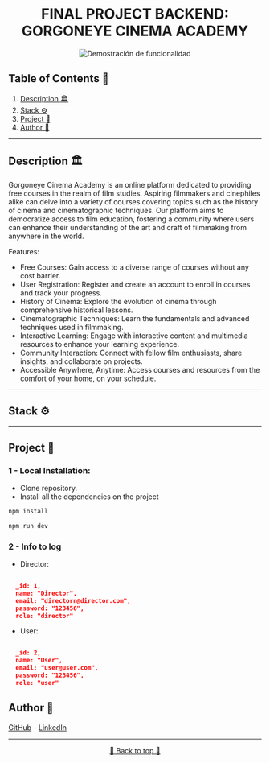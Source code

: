 <h1 align="center"> FINAL PROJECT BACKEND: GORGONEYE CINEMA ACADEMY </h1>

<p align="center">
  <img src="./img/gorgoneye cinema academy.gif" alt="Demostración de funcionalidad">
</p>


## Table of Contents :file_folder:

1. [Description :classical_building:](#description-classical_building)
2. [Stack :gear:](#stack-gear)
3. [Project :open_book:](#Project-open_book)
4. [Author :wave:](#author-wave)

---

## Description :classical_building:
Gorgoneye Cinema Academy is an online platform dedicated to providing free courses in the realm of film studies. Aspiring filmmakers and cinephiles alike can delve into a variety of courses covering topics such as the history of cinema and cinematographic techniques. Our platform aims to democratize access to film education, fostering a community where users can enhance their understanding of the art and craft of filmmaking from anywhere in the world.

Features:
- Free Courses: Gain access to a diverse range of courses without any cost barrier.
- User Registration: Register and create an account to enroll in courses and track your progress.
- History of Cinema: Explore the evolution of cinema through comprehensive historical lessons.
- Cinematographic Techniques: Learn the fundamentals and advanced techniques used in filmmaking.
- Interactive Learning: Engage with interactive content and multimedia resources to enhance your learning experience.
- Community Interaction: Connect with fellow film enthusiasts, share insights, and collaborate on projects.
- Accessible Anywhere, Anytime: Access courses and resources from the comfort of your home, on your schedule.

---

## Stack :gear:

<div align="center">

</div>

---

## Project :open_book:



### 1 - Local Installation:

- Clone repository.
- Install all the dependencies on the project
```bash
npm install
```
```bash
npm run dev
```


### 2 - Info to log

- Director:

```json

  _id: 1,
  name: "Director",
  email: "directorn@director.com",
  password: "123456",
  role: "director"

```

- User:

```json

  _id: 2,
  name: "User",
  email: "user@user.com",
  password: "123456",
  role: "user"

```



## Author :wave:

[GitHub](https://github.com/MartaGBayona) - [LinkedIn](https://www.linkedin.com/in/martagbayona/)

---

<div align="center">
<a href="#table-of-contents-file_folder">🔼 Back to top 🔼</a>
</div>
